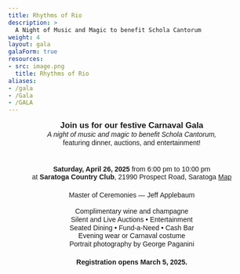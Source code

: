 ```yaml
---
title: Rhythms of Rio
description: >
  A Night of Music and Magic to benefit Schola Cantorum
weight: 4
layout: gala
galaForm: true
resources:
- src: image.png
  title: Rhythms of Rio
aliases:
- /gala
- /Gala
- /GALA
---
```


<div style="line-height:1.2;text-align:center;font-family:sans-serif">

<span style="font-size:larger;font-weight:bold">Join us for our festive Carnaval Gala</span><br>
<i>A night of music and magic to benefit Schola Cantorum,</i><br>
featuring dinner, auctions, and entertainment!

<div style="white-space:pre-line;margin-top:1.25rem">
<b>Saturday, April 26, 2025</b> from&nbsp;6:00&nbsp;pm&nbsp;to&nbsp;10:00&nbsp;pm
at <b>Saratoga Country Club</b>, 21990&nbsp;Prospect&nbsp;Road,&nbsp;Saratoga&nbsp;<a class="venuemap" target="_blank" href="https://www.google.com/maps/place/Saratoga+Country+Club/@37.284146,-122.0706404,14z/data=!4m6!3m5!1s0x808fb4c4b0258435:0x39980b6fabeaf7de!8m2!3d37.284146!4d-122.052616!16s%2Fg%2F1tgx6vjd?entry=ttu">Map</a>
</div>

<div style="margin-top:1.25rem">
Master of Ceremonies &mdash; Jeff&nbsp;Applebaum<br>
</div>

<div style="margin-top:1rem">
Complimentary wine and champagne<br>
Silent and Live Auctions • Entertainment<br>
Seated Dining • Fund-a-Need • Cash Bar<br>
Evening wear or Carnaval costume<br>
Portrait photography by George Paganini
</div>

<div style="font-weight:bold;margin-top:1.25rem">
Registration opens March 5, 2025.
</div>
</div>
